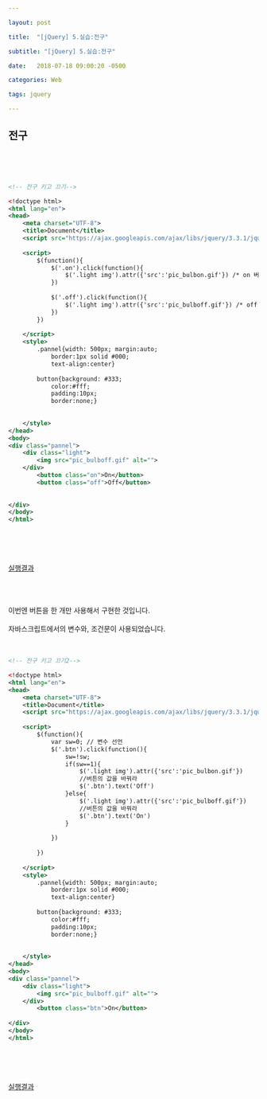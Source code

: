 ```yaml
---

layout: post

title:  "[jQuery] 5.실습:전구"

subtitle: "[jQuery] 5.실습:전구"

date:   2018-07-18 09:00:20 -0500

categories: Web

tags: jquery

---
```


## 전구

<br>
<br>
<br>

```xml
<!-- 전구 키고 끄기-->

<!doctype html>
<html lang="en">
<head>
	<meta charset="UTF-8">
	<title>Document</title>
	<script src="https://ajax.googleapis.com/ajax/libs/jquery/3.3.1/jquery.min.js"> /* 구글 CDN 이용*/ </script> 
	
	<script> 
		$(function(){
			$('.on').click(function(){
				$('.light img').attr({'src':'pic_bulbon.gif'}) /* on 버튼을 누르면 img 속성을 바꿈 */
			})
			
			$('.off').click(function(){
				$('.light img').attr({'src':'pic_bulboff.gif'}) /* off 버튼을 누르면 img 속성을 바꿈 */
			})
		})
		
	</script>
	<style>
		.pannel{width: 500px; margin:auto;
			border:1px solid #000;
			text-align:center}
		
		button{background: #333;
			color:#fff;
			padding:10px;
			border:none;}
		
			
	</style>
</head>
<body>
<div class="pannel">
	<div class="light">
		<img src="pic_bulboff.gif" alt="">
	</div>	
		<button class="on">On</button>
		<button class="off">Off</button>
	
	
</div>
</body>
</html>	
```

<br>
<br>
<br>

<a href="http://htmlpreview.github.io/?https://github.com/kookyungmin/kookyungmin.github.io/blob/master/UI%EC%88%98%EC%97%85%EC%98%88%EC%A0%9C/jQuery%EC%98%88%EC%A0%9C/%EC%A0%84%EA%B5%AC/js4.html">실행결과</a>

<br>
<br>
<br>
이번엔 버튼을 한 개만 사용해서 구현한 것입니다.
<br>
<br>
자바스크립트에서의 변수와, 조건문이 사용되었습니다.
<br>
<br>
<br>

```xml
<!-- 전구 키고 끄기2-->

<!doctype html>
<html lang="en">
<head>
	<meta charset="UTF-8">
	<title>Document</title>
	<script src="https://ajax.googleapis.com/ajax/libs/jquery/3.3.1/jquery.min.js"> /* 구글 CDN 이용*/ </script> 
	
	<script> 
		$(function(){
			var sw=0; // 변수 선언
			$('.btn').click(function(){
				sw=!sw;
				if(sw==1){
					$('.light img').attr({'src':'pic_bulbon.gif'}) 
					//버튼의 값을 바꿔라
					$('.btn').text('Off')
				}else{
					$('.light img').attr({'src':'pic_bulboff.gif'}) 
					//버튼의 값을 바꿔라
					$('.btn').text('On')
				}
				
			})
			
		})
		
	</script>
	<style>
		.pannel{width: 500px; margin:auto;
			border:1px solid #000;
			text-align:center}
		
		button{background: #333;
			color:#fff;
			padding:10px;
			border:none;}
		
			
	</style>
</head>
<body>
<div class="pannel">
	<div class="light">
		<img src="pic_bulboff.gif" alt="">
	</div>	
		<button class="btn">On</button>
	
</div>
</body>
</html>	
```

<br>
<br>
<br>

<a href="http://htmlpreview.github.io/?https://github.com/kookyungmin/kookyungmin.github.io/blob/master/UI%EC%88%98%EC%97%85%EC%98%88%EC%A0%9C/jQuery%EC%98%88%EC%A0%9C/%EC%A0%84%EA%B5%AC/js5.html">실행결과</a>
